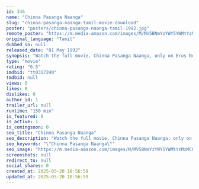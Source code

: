 ```yaml
---
id: 346
name: "Chinna Pasanga Naanga"
slug: "chinna-pasanga-naanga-tamil-movie-download"
poster: "posters/chinna-pasanga-naanga-tamil-1992.jpg"
remote_poster: "https://m.media-amazon.com/images/M/MV5BNmYzYWY5YWMtYzMxMC00N2RjLWFkMjAtYzU3YzFhOTAxZTgwXkEyXkFqcGdeQXVyODEzOTQwNTY@._V1_SX300.jpg"
original_language: "Tamil"
dubbed_in: null
released_date: "01 May 1992"
synopsis: "Watch the full movie, Chinna Pasanga Naanga, only on Eros Now. Muthukaalai (Murali), an angry young man, returns to his village after studying in the city. Ambalam (R. P. Viswam) is a respected panchayat headman, since his brother..."
type: "movie"
rating: "6.5"
imdbid: "tt0317240"
tmdbid: null
views: 0
likes: 0
dislikes: 0
author_id: 1
trailer_url: null
runtime: "150 min"
is_featured: 0
is_active: 1
is_comingsoon: 0
seo_title: "Chinna Pasanga Naanga"
seo_description: "Watch the full movie, Chinna Pasanga Naanga, only on Eros Now. Muthukaalai (Murali), an angry young man, returns to his village after studying in the city. Ambalam (R. P. Viswam) is a respected panchayat headman, since his brother..."
seo_keywords: "\"Chinna Pasanga Naanga\""
seo_image: "https://m.media-amazon.com/images/M/MV5BNmYzYWY5YWMtYzMxMC00N2RjLWFkMjAtYzU3YzFhOTAxZTgwXkEyXkFqcGdeQXVyODEzOTQwNTY@._V1_SX300.jpg"
screenshots: null
redirect_to: null
social_shares: 0
created_at: 2025-03-20 18:56:59
updated_at: 2025-03-20 18:56:59
---
```


